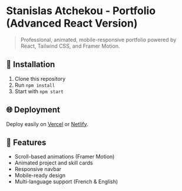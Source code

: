# Stanislas Atchekou - Portfolio (Advanced React Version)

> Professional, animated, mobile-responsive portfolio powered by React, Tailwind CSS, and Framer Motion.

## 🚀 Installation

1. Clone this repository
2. Run `npm install`
3. Start with `npm start`

## 🌐 Deployment

Deploy easily on [Vercel](https://vercel.com) or [Netlify](https://netlify.com).

## 🔧 Features

- Scroll-based animations (Framer Motion)
- Animated project and skill cards
- Responsive navbar
- Mobile-ready design
- Multi-language support (French & English)

